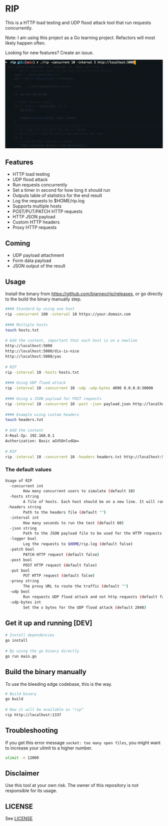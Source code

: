 # RIP

This is a HTTP load testing and UDP flood attack tool that run requests concurrently.

Note: I am using this project as a Go learning project. Refactors will most likely happen often.

Looking for new features? Create an issue.

![RIP](./rip.gif)

## Features

-   HTTP load testing
-   UDP flood attack
-   Run requests concurrently
-   Set a timer in second for how long it should run
-   Outputs table of statistics for the end result
-   Log the requests to $HOME/rip.log
-   Supports multiple hosts
-   POST/PUT/PATCH HTTP requests
-   HTTP JSON payload
-   Custom HTTP headers
-   Proxy HTTP requests

## Coming

-   UDP payload attachment
-   Form data payload
-   JSON output of the result

## Usage

Install the binary from <https://github.com/bjarneo/rip/releases>, or go directly to the build the binary manually step.

```bash
#### Standard by using one host
rip -concurrent 100 -interval 10 https://your.domain.com

#### Multiple hosts
touch hosts.txt

# Add the content, important that each host is on a newline
http://localhost:5000
http://localhost:5000/dis-is-nice
http://localhost:5000/yas

# RIP
rip -interval 10 -hosts hosts.txt

#### Using UDP flood attack
rip -interval 10 -concurrent 10 -udp -udp-bytes 4096 0.0.0.0:30000

#### Using a JSON payload for POST requests
rip -interval 10 -concurrent 10 -post -json payload.json http://localhost:5000/login

#### Example using custom headers
touch headers.txt

# Add the content
X-Real-Ip: 192.168.0.1
Authorization: Basic aGV5OnlvdQo=

# RIP
rip -interval 10 -concurrent 10 -headers headers.txt http://localhost:5000
```

### The default values

```bash
Usage of RIP
  -concurrent int
    	How many concurrent users to simulate (default 10)
  -hosts string
    	A file of hosts. Each host should be on a new line. It will randomly choose a host. (default "")
 -headers string
    	Path to the headers file (default "")
  -interval int
    	How many seconds to run the test (default 60)
  -json string
    	Path to the JSON payload file to be used for the HTTP requests (default "")
  -logger bool
    	Log the requests to $HOME/rip.log (default false)
  -patch bool
    	PATCH HTTP request (default false)
  -post bool
    	POST HTTP request (default false)
  -put bool
    	PUT HTTP request (default false)
  -proxy string
    	The proxy URL to route the traffic (default "")
  -udp bool
    	Run requests UDP flood attack and not http requests (default false)
  -udp-bytes int
    	Set the x bytes for the UDP flood attack (default 2048)


```

## Get it up and running [DEV]

```bash
# Install dependencies
go install

# By using the go binary directly
go run main.go
```

## Build the binary manually

To use the bleeding edge codebase, this is the way.

```bash
# Build binary
go build

# Now it will be available as "rip"
rip http://localhost:1337
```

## Troubleshooting

If you get this error message `socket: too many open files`, you might want to increase your ulimit to a higher number.

```bash
ulimit -n 12000
```

## Disclaimer

Use this tool at your own risk. The owner of this repository is not responsible for its usage.

## LICENSE

See [LICENSE](./LICENSE)

